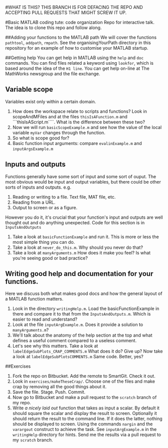 #WHAT IS THIS?
THIS BRANCH IS FOR DEFACING THE REPO AND ACCEPTING PULL REQUESTS THAT MIGHT SCREW IT UP.

#Basic MATLAB coding tute: code organization
Repo for interactive talk. The idea is to clone this repo and follow along.


##Adding your functions to the MATLAB path
We will cover the functions ```pathtool```, ```addpath```, ```rmpath```. See the organisingYourPath directory in this repository for an example of how to customise your MATLAB startup.


##Getting help 
You can get help in MATLAB using the ```help``` and ```doc``` commands. You can find files related a keyword using ```lookfor```, which is based around the idea 
of the ```H1 line```. You can get help on-line at The MathWorks newsgroup and the file exchange.


## Variable scope
Variables exist only within a certain domain. 
1. How does the workspace relate to scripts and functions? Look in scopeAndMFiles and at the files ```thisIsAFunction.m``` and ```thisIsAScript.m````. What 
is the difference between these two?
2. Now we will run ```basicScopeExample.m``` and see how the value of the local variable ```myVar``` changes through the function. 
3. So what is scope good for?
4. Basic function input arguments: compare ```evalinExample.m``` and  ```inputArgsExample.m```


## Inputs and outputs
Functions generally have some sort of input and some sort of ouput. The most obvious would be input and output variables, but there could be 
other sorts of inputs and outputs. e.g.

1. Reading or writing to a file. Text file, MAT file, etc. 
2. Reading from a URL.
3. Output to screen or as a figure. 

However you do it, it's crucial that your function's input and outputs are well thought out and do anything unexpected. Code for this section is in ```InputsAndOutputs```
1. Take a look at ```basicFunctionExample``` and run it. This is more or less the most simple thing you can do. 
2. Take a look at ```never_do_this.m```. Why should you never do that?
3. Take a look at ```manyArguments.m``` How does it make you feel? Is what you're seeing good or bad practice?


## Writing good help and documentation for your functions. 
Here we discuss both what makes good docs and how the general layout of a MATLAB function matters.
1. Look in the directory ```writingHelp.m```. Load the basicFunctionExample in there and compare it to that from the ```InputsAndOutputs.m```. Which is easier to read and understand?
2. Look at the file ```inputArgExample.m```. Does it provide a solution to ```manyArguments.m```?
3. We'll talk about the anatomy of the help section at the top and what defines a useful comment compared to a useless comment. 
4. Let's see why this matters. Take a look at ```labelEdgeSubPlots_CRAP_COMMENTS.m``` What does it do? Give up? Now take a look at ```labelEdgeSubPlotsCOMMENTS.m``` Same code. Better, yes? 


##Exercises
1. Fork the repo on Bitbucket. Add the remote to SmartGit. Check it out.
2. Look in ```exercises/makeTheseCrap/```. Choose one of the files and make crap by removing all the good things about it. 
3. Save the file. Stage. Push. Commit. 
4. Now go to Bitbucket and make a pull request to the ```scratch``` branch of my repo. 
5. Write *a nicely laid out* function that takes as input a scalar. By default it should square the scalar and display the result to screen. Optionally it should return the result to the command line. If it does the latter, nothing should be displayed to screen. Using the commands ```nargin``` and the ```varargout``` construct to achieve the task. See  ```inputArgExample.m``` in the ```writingHelp``` directory for hints. Send me the results via a pull request to my ```scratch``` branch.